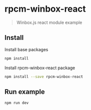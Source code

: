 # rpcm-winbox-react
> Winbox.js react module example

## Install
Install base packages
```bash
npm install
```
Install rpcm-winbox-react package
```bash
npm install --save rpcm-winbox-react
```

## Run example

```bash
npm run dev
```
